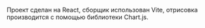 Проект сделан на React, сборщик использован Vite, отрисовка производится с помощью библиотеки Chart.js.
